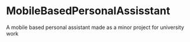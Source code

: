 # MobileBasedPersonalAssisstant
A mobile based personal assistant made as a minor project for university work
